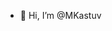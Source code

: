 - 👋 Hi, I’m @MKastuv


<!---
- 👀 I’m interested in ...
- 🌱 I’m currently learning ...
- 💞️ I’m looking to collaborate on ...
- 📫 How to reach me ...

MKastuv/MKastuv is a ✨ special ✨ repository because its `README.md` (this file) appears on your GitHub profile.
You can click the Preview link to take a look at your changes.
--->
